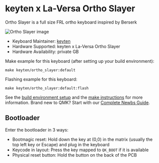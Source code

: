 # keyten x La-Versa Ortho Slayer

Ortho Slayer is a full size FRL ortho keyboard inspired by Berserk

![Ortho Slayer image](https://i.imgur.com/CGYysPM.jpeg)

* Keyboard Maintainer: [keyten](https://github.com/key10iq)
* Hardware Supported: keyten x La-Versa Ortho Slayer
* Hardware Availability: private GB

Make example for this keyboard (after setting up your build environment):

    make keyten/ortho_slayer:default
	
Flashing example for this keyboard:

    make keyten/ortho_slayer:default:flash

See the [build environment setup](https://docs.qmk.fm/#/getting_started_build_tools) and the [make instructions](https://docs.qmk.fm/#/getting_started_make_guide) for more information. Brand new to QMK? Start with our [Complete Newbs Guide](https://docs.qmk.fm/#/newbs).

## Bootloader 

Enter the bootloader in 3 ways:

* Bootmagic reset: Hold down the key at (0,0) in the matrix (usually the top left key or Escape) and plug in the keyboard
* Keycode in layout: Press the key mapped to `QK_BOOT` if it is available
* Physical reset button: Hold the button on the back of the PCB
